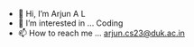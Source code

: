- 👋 Hi, I’m Arjun A L
- 👀 I’m interested in ... Coding
- 📫 How to reach me ... arjun.cs23@duk.ac.in


<!---
arlack9/arlack9 is a ✨ special ✨ repository because its `README.md` (this file) appears on your GitHub profile.
You can click the Preview link to take a look at your changes.
--->
